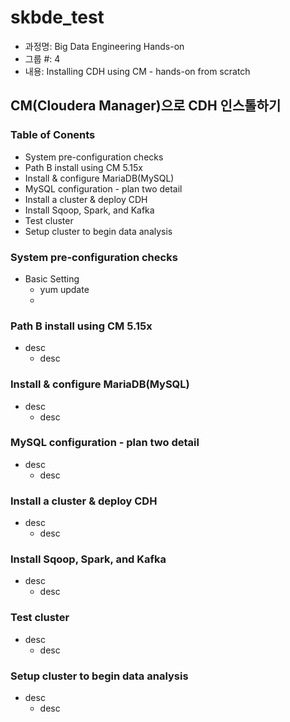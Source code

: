 # skbde_test
* 과정명: Big Data Engineering Hands-on
* 그룹 #: 4 
* 내용: Installing CDH using CM - hands-on from scratch 

## CM(Cloudera Manager)으로 CDH 인스톨하기
### Table of Conents
* System pre-configuration checks
* Path B install using CM 5.15x
* Install & configure MariaDB(MySQL)
* MySQL configuration - plan two detail
* Install a cluster & deploy CDH
* Install Sqoop, Spark, and Kafka
* Test cluster 
* Setup cluster to begin data analysis 
  
### System pre-configuration checks
* Basic Setting
  * yum update
  * 

### Path B install using CM 5.15x
* desc
  * desc

### Install & configure MariaDB(MySQL)
* desc
  * desc

### MySQL configuration - plan two detail
* desc
  * desc

### Install a cluster & deploy CDH
* desc
  * desc

### Install Sqoop, Spark, and Kafka
* desc
  * desc

### Test cluster 
* desc
  * desc

### Setup cluster to begin data analysis 
* desc
  * desc
